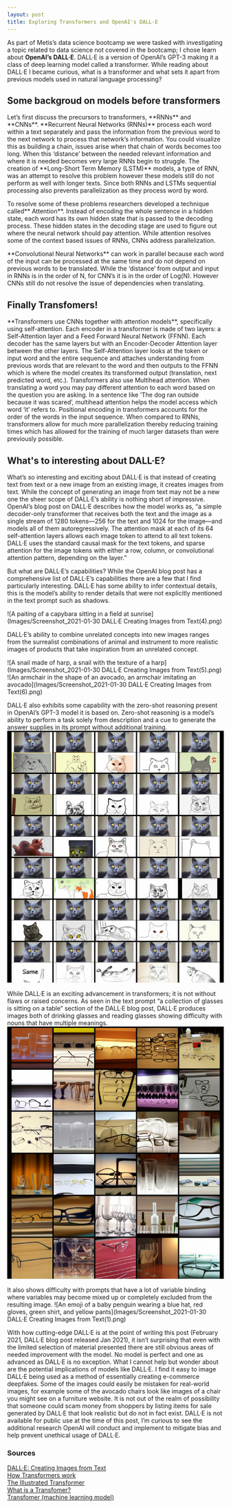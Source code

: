 ```yaml
---
layout: post
title: Exploring Transformers and OpenAI's DALL·E
---
```


<p>As part of Metis’s data science bootcamp we were tasked with investigating a topic related to data science not covered in the bootcamp; I chose learn about <strong>OpenAI’s DALL·E</strong>. DALL·E is a version of  OpenAI’s GPT-3 making it a class of deep learning model called a transformer. While reading about DALL·E I became curious, what is a transformer and what sets it apart from previous models used in natural language processing? </p>

## Some backgroud on models before transformers

<p>Let’s first discuss the precursors to transformers, **RNNs** and **CNNs**. **Recurrent Neural Networks (RNNs)** process each word within a text separately and pass the information from the previous word to the next network to process that network’s information. You could visualize this as building a chain, issues arise when that chain of words becomes too long. When this ‘distance’ between the needed relevant information and where it is needed becomes very large RNNs begin to struggle. The creation of **Long-Short Term Memory (LSTM)** models, a type of RNN, was an attempt to resolve this problem however these models still do not perform as well with longer texts. Since both RNNs and LSTMs sequential processing also prevents parallelization as they process word by word. </p>

<p>To resolve some of these problems researchers developed a technique called** Attention**. Instead of encoding the whole sentence in a hidden state, each word has its own hidden state that is passed to the decoding process. These hidden states in the decoding stage are used to figure out where the neural network should pay attention. While attention resolves some of the context based issues of RNNs, CNNs address parallelization. </p>

<p>**Convolutional Neural Networks** can work in parallel because each word of the input can be processed at the same time and do not depend on previous words to be translated. While the ‘distance’ from output and input in RNNs is in the order of N, for CNN’s it is in the order of Log(N).  However CNNs still do not resolve the issue of dependencies when translating. </p>

## Finally Transfomers!

<p> **Transformers use CNNs together with attention models**, specifically using self-attention. Each encoder in a transformer is made of two layers: a Self-Attention layer and a Feed Forward Neural Network (FFNN). Each decoder has the same layers but with an Encoder-Decoder Attention layer between the other layers. The Self-Attention layer looks at the token or input word and the entire sequence and attaches understanding from previous words that are relevant to the word and then outputs to the FFNN which is where the model creates its transformed output (translation, next predicted word, etc.). Transformers also use Multihead attention. When translating a word you may pay different attention to each word based on the question you are asking. In a sentence like ‘The dog ran outside because it was scared’, multihead attention helps the model access which word ‘it’ refers to. Positional encoding in transformers accounts for the order of the words in the input sequence. When compared to RNNs, transformers allow for much more parallelization thereby reducing training times which has allowed for the training of much larger datasets than were previously possible.</p>

## What's to interesting about DALL·E?
<p>What’s so interesting and exciting about DALL·E is that instead of creating text from text or a new image from an existing image, it creates images from text. While the concept of generating an image from text may not be a new one the sheer scope of DALL·E’s ability is nothing short of impressive. OpenAI’s blog post on DALL·E describes how the model works as, “a simple decoder-only transformer that receives both the text and the image as a single stream of 1280 tokens—256 for the text and 1024 for the image—and models all of them autoregressively. The attention mask at each of its 64 self-attention layers allows each image token to attend to all text tokens. DALL·E uses the standard causal mask for the text tokens, and sparse attention for the image tokens with either a row, column, or convolutional attention pattern, depending on the layer.”  </p>

<p>But what are DALL·E’s capabilities? While the OpenAI blog post has a comprehensive list of DALL·E’s capabilities there are a few that I find particularly interesting. DALL·E has some ability to infer contextual details, this is the model’s ability to render details that were not explicitly mentioned in the text prompt such as shadows.</p>

![A paiting of a capybara sitting in a field at sunrise](Images/Screenshot_2021-01-30 DALL·E Creating Images from Text(4).png)

<p>DALL·E’s ability to combine unrelated concepts into new images ranges from the surrealist combinations of animal and instrument to more realistic images of products that take inspiration from an unrelated concept. </p>
  
![A snail made of harp, a snail with the texture of a harp](Images/Screenshot_2021-01-30 DALL·E Creating Images from Text(5).png)
![An armchair in the shape of an avocado, an armchair imitating an avocado](Images/Screenshot_2021-01-30 DALL·E Creating Images from Text(6).png)

DALL·E also exhibits some capability with the zero-shot reasoning present in OpenAI’s GPT-3 model it is based on. Zero-shot reasoning is a model’s ability to perform a task solely from description and a cue to generate the answer supplies in its prompt without additional training. 
![the exact same cat on the top as a sketch on the bottom](Images/zeroshot.png)

 While DALL·E is an exciting advancement in transformers; it is not without flaws or raised concerns. As seen in the text prompt  “a collection of glasses is sitting on a table” section of the DALL·E blog post, DALL·E produces images both of drinking glasses and reading glasses showing difficulty with nouns that have multiple meanings. 
![a collection of glasses is sitting on a table](Images/glasses.png)

It also shows difficulty with prompts that have a lot of variable binding where variables may become mixed up or completely excluded from the resulting image.
![An emoji of a baby penguin wearing a blue hat, red gloves, green shirt, and yellow pants](Images/Screenshot_2021-01-30 DALL·E Creating Images from Text(1).png)

With how cutting-edge DALL·E is at the point of writing this post (February 2021, DALL·E blog post released Jan 2021), it isn’t surprising that even with the limited selection of material presented there are still obvious areas of needed improvement with the model. No model is perfect and one as advanced as DALL·E is no exception. What I cannot help but wonder about are the potential implications of models like DALL·E. I find it easy to image DALL·E being used as a method of essentially creating e-commerce deepfakes. Some of the images could easily be mistaken for real-world images, for example some of the avocado chairs look like images of a chair you might see on a furniture website. It is not out of the realm of possibility that someone could scam money from shoppers by listing items for sale generated by DALL·E that look realistic but do not in fact exist. DALL·E is not available for public use at the time of this post, I’m curious to see the additional research OpenAI will conduct and implement to mitigate bias and help prevent unethical usage of DALL·E.

### Sources
[DALL·E: Creating Images from Text](https://openai.com/blog/dall-e/)<br>
[How Transformers work](https://towardsdatascience.com/transformers-141e32e69591)<br>
[The Illustrated Transformer](http://jalammar.github.io/illustrated-transformer/)<br>
[What is a Transfomer?](https://medium.com/inside-machine-learning/what-is-a-transformer-d07dd1fbec04)<br>
[Transfomer (machine learning model)](https://en.wikipedia.org/wiki/Transformer_(machine_learning_model))
